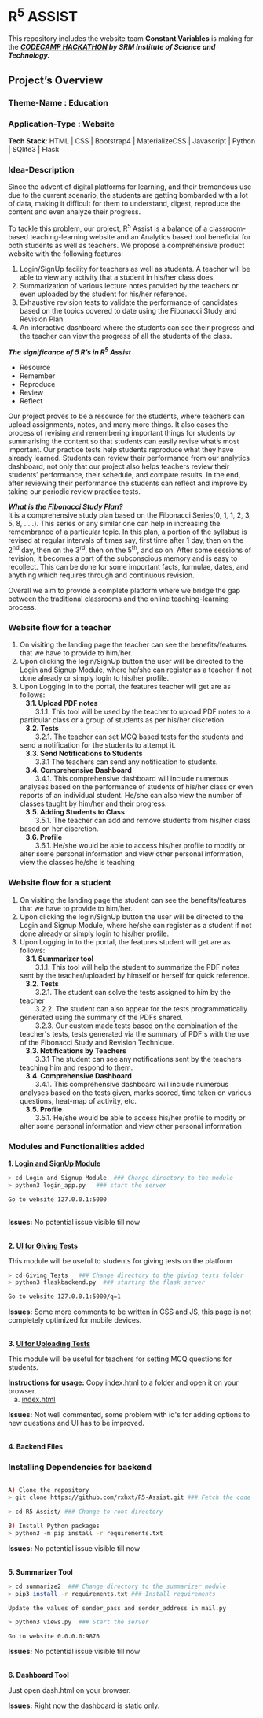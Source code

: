 # R<sup>5</sup> ASSIST

This repository includes the website team **Constant Variables** is making for the ***[CODECAMP HACKATHON](https://codecamphackathon.netlify.app/) by SRM Institute of Science and Technology.***<br>

## Project’s Overview<br>
### Theme-Name : Education<br>
### Application-Type : Website<br>
**Tech Stack**: HTML | CSS | Bootstrap4 | MaterializeCSS | Javascript | Python | SQlite3 | Flask
### Idea-Description
Since the advent of digital platforms for learning, and their tremendous use due to the current scenario, the students are getting bombarded with a lot of data, making it difficult for them to understand, digest, reproduce the content and even analyze their progress.

To tackle this problem, our project, R<sup>5</sup> Assist is a balance of a classroom-based teaching-learning website and an Analytics based tool beneficial for both students as well as teachers. We propose a comprehensive product website with the following features:<br>
1. Login/SignUp facility for teachers as well as students. A teacher will be able to view any activity that a student in his/her class does.<br> 
2. Summarization of various lecture notes provided by the teachers or even uploaded by the student for his/her reference. <br>
3. Exhaustive revision tests to validate the performance of candidates based on the topics covered to date using the Fibonacci Study and Revision Plan. <br>
4. An interactive dashboard where the students can see their progress and the teacher can view the progress of all the students of the class.<br>

***The significance of 5 R’s in R<sup>***5***</sup> Assist<br>***
* Resource
* Remember
* Reproduce
* Review
* Reflect<br>

Our project proves to be a resource for the students, where teachers can upload assignments, notes, and many more things. It also eases the process of revising and remembering important things for students by summarising the content so that students can easily revise what’s most important. Our practice tests help students reproduce what they have already learned. Students can review their performance from our analytics dashboard, not only that our project also helps teachers review their students’ performance, their schedule, and compare results. In the end, after reviewing their performance the students can reflect and improve by taking our periodic review practice tests.

***What is the Fibonacci Study Plan?***<br>
It is a comprehensive study plan based on the Fibonacci Series(0, 1, 1, 2, 3, 5, 8, .....). This series or any similar one can help in increasing the remembrance of a particular topic. In this plan, a portion of the syllabus is revised at regular intervals of times say, first time after 1 day, then on the 2<sup>nd</sup> day, then on the 3<sup>rd</sup>, then on the 5<sup>th</sup>, and so on. After some sessions of revision, it becomes a part of the subconscious memory and is easy to recollect. This can be done for some important facts, formulae, dates, and anything which requires through and continuous revision.

Overall we aim to provide a complete platform where we bridge the gap between the traditional classrooms and the online teaching-learning process.

### Website flow for a teacher<br>

1.  On visiting the landing page the teacher can see the benefits/features that we have to provide to him/her.<br>
2.  Upon clicking the login/SignUp button the user will be directed to the Login and Signup Module, where he/she can register as a teacher if not done already or simply login to his/her profile.<br>
3.  Upon Logging in to the portal, the features teacher will get are as follows:<br>
&nbsp;&nbsp;&nbsp;**3.1. Upload PDF notes**<br>
&nbsp;&nbsp;&nbsp;&nbsp;&nbsp;&nbsp;&nbsp;&nbsp;3.1.1. This tool will be used by the teacher to upload PDF notes to a particular class or a group of students as per his/her discretion<br>
&nbsp;&nbsp;&nbsp;**3.2. Tests**<br>
&nbsp;&nbsp;&nbsp;&nbsp;&nbsp;&nbsp;&nbsp;&nbsp;3.2.1. The teacher can set MCQ based tests for the students and send a notification for the students to attempt it.<br>
&nbsp;&nbsp;&nbsp;**3.3. Send Notifications to Students**<br>
&nbsp;&nbsp;&nbsp;&nbsp;&nbsp;&nbsp;&nbsp;&nbsp;3.3.1 The teachers can send any notification to students.<br>
&nbsp;&nbsp;&nbsp;**3.4. Comprehensive Dashboard**<br>
&nbsp;&nbsp;&nbsp;&nbsp;&nbsp;&nbsp;&nbsp;&nbsp;3.4.1. This comprehensive dashboard will include numerous analyses based on the performance of students of his/her class or even reports of an individual student. He/she can also view the number of classes taught by him/her and their progress.<br>
&nbsp;&nbsp;&nbsp;**3.5. Adding Students to Class**<br>
&nbsp;&nbsp;&nbsp;&nbsp;&nbsp;&nbsp;&nbsp;&nbsp;3.5.1. The teacher can add and remove students from his/her class based on her discretion.<br>
&nbsp;&nbsp;&nbsp;**3.6. Profile**<br>
&nbsp;&nbsp;&nbsp;&nbsp;&nbsp;&nbsp;&nbsp;&nbsp;3.6.1. He/she would be able to access his/her profile to modify or alter some personal information and view other personal information, view the classes he/she is teaching <br>


### Website flow for a student<br>

1.  On visiting the landing page the student can see the benefits/features that we have to provide to him/her.<br>
2.  Upon clicking the login/SignUp button the user will be directed to the Login and Signup Module, where he/she can register as a student if not done already or simply login to his/her profile.<br>
3.  Upon Logging in to the portal, the features student will get are as follows:<br>
&nbsp;&nbsp;&nbsp;**3.1. Summarizer tool**<br>
&nbsp;&nbsp;&nbsp;&nbsp;&nbsp;&nbsp;&nbsp;&nbsp;3.1.1. This tool will help the student to summarize the PDF notes sent by the teacher/uploaded by himself or herself for quick reference.<br>
&nbsp;&nbsp;&nbsp;**3.2. Tests**<br>
&nbsp;&nbsp;&nbsp;&nbsp;&nbsp;&nbsp;&nbsp;&nbsp;3.2.1. The student can solve the tests assigned to him by the teacher<br>
&nbsp;&nbsp;&nbsp;&nbsp;&nbsp;&nbsp;&nbsp;&nbsp;3.2.2. The student can also appear for the tests programmatically generated using the summary of the PDFs shared.<br>
&nbsp;&nbsp;&nbsp;&nbsp;&nbsp;&nbsp;&nbsp;&nbsp;3.2.3. Our custom made tests based on the combination of the teacher's tests, tests generated via the summary of PDF's with the use of the Fibonacci Study and Revision Technique.<br>
&nbsp;&nbsp;&nbsp;**3.3. Notifications by Teachers**<br>
&nbsp;&nbsp;&nbsp;&nbsp;&nbsp;&nbsp;&nbsp;&nbsp;3.3.1 The student can see any notifications sent by the teachers teaching him and respond to them.<br>
&nbsp;&nbsp;&nbsp;**3.4. Comprehensive Dashboard**<br>
&nbsp;&nbsp;&nbsp;&nbsp;&nbsp;&nbsp;&nbsp;&nbsp;3.4.1. This comprehensive dashboard will include numerous analyses based on the tests given, marks scored, time taken on various questions, heat-map of activity, etc.<br>
&nbsp;&nbsp;&nbsp;**3.5. Profile**<br>
&nbsp;&nbsp;&nbsp;&nbsp;&nbsp;&nbsp;&nbsp;&nbsp;3.5.1. He/she would be able to access his/her profile to modify or alter some personal information and view other personal information<br>

### Modules and Functionalities added

**1. [Login and SignUp Module](/Login%20And%20Signup%20Module)**<br>


``` bash
> cd Login and Signup Module  ### Change directory to the module
> python3 login_app.py   ### start the server

Go to website 127.0.0.1:5000
 
```


**Issues:** No potential issue visible till now
<br>
<br>

**2. [UI for Giving Tests](/Giving%20Tests/UI)**<br>

This module will be useful to students for giving tests on the platform<br>

```bash
> cd Giving Tests   ### Change directory to the giving tests folder
> python3 flaskbackend.py  ### starting the flask server

Go to website 127.0.0.1:5000/q=1
```



**Issues:** Some more comments to be written in CSS and JS, this page is not completely optimized for mobile devices.
<br>
<br>


**3. [UI for Uploading Tests](/Uploading%20Tests/UI)**<br>

This module will be useful for teachers for setting MCQ questions for students.<br>

**Instructions for usage:** Copy index.html to a folder and open it on your browser.<br>
&nbsp;&nbsp;&nbsp;a. [index.html](/Uploading%20Tests/index.html)<br>

**Issues:** Not well commented, some problem with id's for adding options to new questions and UI has to be improved.
<br>
<br>


**4. Backend Files**<br>

### Installing Dependencies for backend

```bash

A) Clone the repository
> git clone https://github.com/rxhxt/R5-Assist.git ### Fetch the code

> cd R5-Assist/ ### Change to root directory

B) Install Python packages
> python3 -m pip install -r requirements.txt

```
**Issues:** No potential issue visible till now
<br>
<br>

**5. Summarizer Tool**<br>

```bash
> cd summarize2  ### Change directory to the summarizer module
> pip3 install -r requirements.txt ### Install requirements

Update the values of sender_pass and sender_address in mail.py

> python3 views.py  ### Start the server

Go to website 0.0.0.0:9876

```

**Issues:** No potential issue visible till now
<br>
<br>

**6. Dashboard Tool**<br>

Just open dash.html on your browser.

**Issues:** Right now the dashboard is static only.
